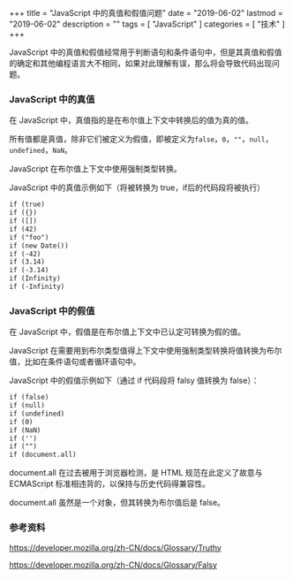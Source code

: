 +++
title = "JavaScript 中的真值和假值问题"
date = "2019-06-02"
lastmod = "2019-06-02"
description = ""
tags = [
    "JavaScript"
]
categories = [
    "技术"
]
+++

JavaScript 中的真值和假值经常用于判断语句和条件语句中，但是其真值和假值的确定和其他编程语言大不相同，如果对此理解有误，那么将会导致代码出现问题。

<!--more-->

### JavaScript 中的真值
在 JavaScript 中，真值指的是在布尔值上下文中转换后的值为真的值。

所有值都是真值，除非它们被定义为假值，即被定义为`false`，`0`，`""`，`null`，`undefined`，`NaN`。

JavaScript 在布尔值上下文中使用强制类型转换。

JavaScript 中的真值示例如下（将被转换为 true，if后的代码段将被执行）
```markdown
if (true)
if ({})
if ([])
if (42)
if ("foo")
if (new Date())
if (-42)
if (3.14)
if (-3.14)
if (Infinity)
if (-Infinity)  
```

### JavaScript 中的假值
在 JavaScript 中，假值是在布尔值上下文中已认定可转换为假的值。

JavaScript 在需要用到布尔类型值得上下文中使用强制类型转换将值转换为布尔值，比如在条件语句或者循环语句中。

JavaScript 中的假值示例如下（通过 if 代码段将 falsy 值转换为 false）：
```markdown
if (false)
if (null)
if (undefined)
if (0)
if (NaN)
if ('')
if ("")
if (document.all)
```
document.all 在过去被用于浏览器检测，是 HTML 规范在此定义了故意与 ECMAScript 标准相违背的，以保持与历史代码得兼容性。

document.all 虽然是一个对象，但其转换为布尔值后是 false。

### 参考资料
https://developer.mozilla.org/zh-CN/docs/Glossary/Truthy

https://developer.mozilla.org/zh-CN/docs/Glossary/Falsy
